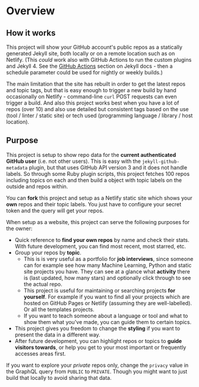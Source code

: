 # Overview

## How it works

This project will show your GitHub account's public repos as a statically generated Jekyll site, both locally or on a remote location such as on Netlify. (This _could_ work also with GitHub Actions to run the custom plugins and Jekyll 4. See the [GitHub Actions](https://jekyllrb.com/docs/continuous-integration/github-actions/) section on Jekyll docs - then a schedule parameter could be used for nightly or weekly builds.)

The main limitation that the site has rebuilt in order to get the latest repos and topic tags, but that is easy enough to trigger a new build by hand occasionally on Netlify - command-line `curl` POST requests can even trigger a build. And also this project works best when you have a lot of repos (over 10) and also use detailed but consistent tags based on the use (tool / linter / static site) or tech used (programming language / library / host location).


## Purpose

This project is setup to show repo data for the **current authenticated GitHub user** (i.e. not other users). This is easy with the `jekyll-github-metadata` plugin, but that uses GitHub API version 3 and it does not handle labels. So through some Ruby plugin scripts, this project fetches 100 repos including topics on each and then build a object with topic labels on the outside and repos within.

You can **fork** this project and setup as a Netlify static site which shows your **own** repos and their topic labels. You just have to configure your secret token and the query will get your repos.

When setup as a website, this project can serve the following purposes for the owner:

- Quick reference to **find your own repos** by name and check their stats. With future development, you can find most recent, most starred, etc.
- Group your repos by **topic**.
    - This is is very useful as a portfolio for **job interviews**, since someone can for example see how many Machine Learning, Python and static site projects you have. They can see at a glance what **activity** there is (last updated, how many stars) and optionally click through to see the actual repo.
    - This project is useful for maintaining or searching projects **for yourself**. For example if you want to find all your projects which are hosted on GitHub Pages or Netlify (assuming they are well-labelled). Or all the templates projects.
    - If you want to teach someone about a language or tool and what to show them what you've made, you can guide them to certain topics.
- This project gives you freedom to change the **styling** if you want to present the data in a different way.
- After future development, you can highlight repos or topics to **guide visitors towards**, or help you get to your most important or frequently accesses areas first.

If you want to explore your _private_ repos only, change the `privacy` value in the GraphQL query from `PUBLIC` to `PRIVATE`. Though you might want to just build that locally to avoid sharing that data.
